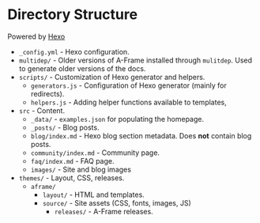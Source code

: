 # Directory Structure

Powered by [Hexo](https://hexo.io/)

- `_config.yml` - Hexo configuration.
- `multidep/` - Older versions of A-Frame installed through `mulitdep`. Used to generate older versions of the docs.
- `scripts/` - Customization of Hexo generator and helpers.
  - `generators.js` - Configuration of Hexo generator (mainly for redirects).
  - `helpers.js` - Adding helper functions available to templates,
- `src` - Content.
  - `_data/` - `examples.json` for populating the homepage.
  - `_posts/` - Blog posts.
  - `blog/index.md` - Hexo blog section metadata. Does **not** contain blog posts.
  - `community/index.md` - Community page.
  - `faq/index.md` - FAQ page.
  - `images/` - Site and blog images
- `themes/` - Layout, CSS, releases.
  - `aframe/`
    - `layout/` - HTML and templates.
    - `source/` - Site assets (CSS, fonts, images, JS)
      - `releases/` - A-Frame releases.
